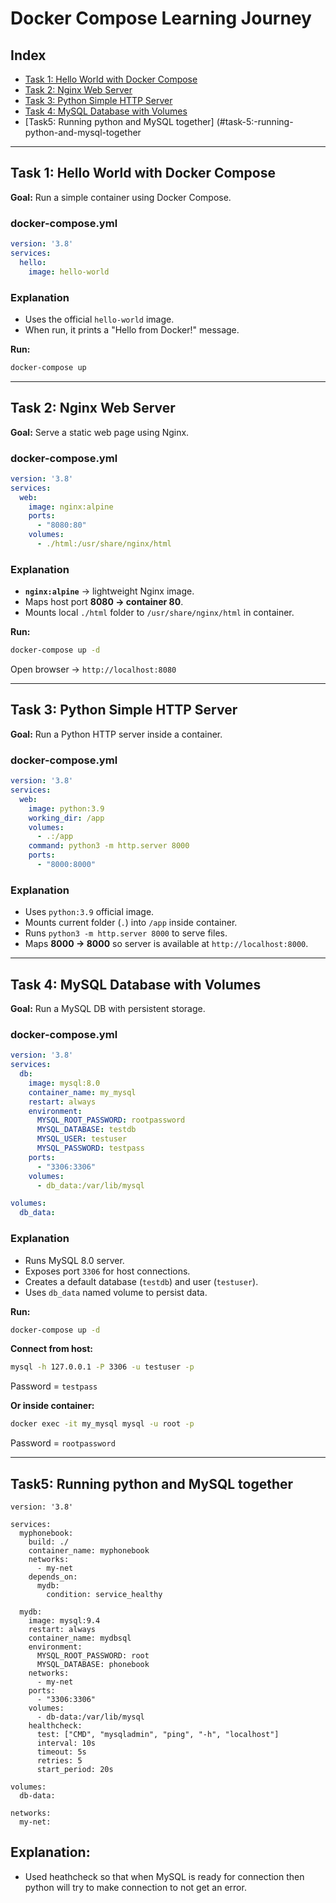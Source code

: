 # Docker Compose Learning Journey

## Index
- [Task 1: Hello World with Docker Compose](#task-1-hello-world-with-docker-compose)
- [Task 2: Nginx Web Server](#task-2-nginx-web-server)
- [Task 3: Python Simple HTTP Server](#task-3-python-simple-http-server)
- [Task 4: MySQL Database with Volumes](#task-4-mysql-database-with-volumes)
- [Task5: Running python and MySQL together]
(#task-5:-running-python-and-mysql-together

---

## Task 1: Hello World with Docker Compose

**Goal:** Run a simple container using Docker Compose.

### docker-compose.yml
```yaml
version: '3.8'
services:
  hello:
    image: hello-world
```

### Explanation
- Uses the official `hello-world` image.  
- When run, it prints a "Hello from Docker!" message.  

**Run:**
```bash
docker-compose up
```

---

## Task 2: Nginx Web Server

**Goal:** Serve a static web page using Nginx.

### docker-compose.yml
```yaml
version: '3.8'
services:
  web:
    image: nginx:alpine
    ports:
      - "8080:80"
    volumes:
      - ./html:/usr/share/nginx/html
```

### Explanation
- **`nginx:alpine`** → lightweight Nginx image.  
- Maps host port **8080 → container 80**.  
- Mounts local `./html` folder to `/usr/share/nginx/html` in container.  

**Run:**  
```bash
docker-compose up -d
```
Open browser → `http://localhost:8080`

---

## Task 3: Python Simple HTTP Server

**Goal:** Run a Python HTTP server inside a container.

### docker-compose.yml
```yaml
version: '3.8'
services:
  web:
    image: python:3.9
    working_dir: /app
    volumes:
      - .:/app
    command: python3 -m http.server 8000
    ports:
      - "8000:8000"
```

### Explanation
- Uses `python:3.9` official image.  
- Mounts current folder (`.`) into `/app` inside container.  
- Runs `python3 -m http.server 8000` to serve files.  
- Maps **8000 → 8000** so server is available at `http://localhost:8000`.

---

## Task 4: MySQL Database with Volumes

**Goal:** Run a MySQL DB with persistent storage.

### docker-compose.yml
```yaml
version: '3.8'
services:
  db:
    image: mysql:8.0
    container_name: my_mysql
    restart: always
    environment:
      MYSQL_ROOT_PASSWORD: rootpassword
      MYSQL_DATABASE: testdb
      MYSQL_USER: testuser
      MYSQL_PASSWORD: testpass
    ports:
      - "3306:3306"
    volumes:
      - db_data:/var/lib/mysql

volumes:
  db_data:
```

### Explanation
- Runs MySQL 8.0 server.  
- Exposes port `3306` for host connections.  
- Creates a default database (`testdb`) and user (`testuser`).  
- Uses `db_data` named volume to persist data.  

**Run:**
```bash
docker-compose up -d
```

**Connect from host:**
```bash
mysql -h 127.0.0.1 -P 3306 -u testuser -p
```
Password = `testpass`

**Or inside container:**
```bash
docker exec -it my_mysql mysql -u root -p
```
Password = `rootpassword`

---
## Task5: Running python and MySQL together

```docker
version: '3.8'

services:
  myphonebook:
    build: ./        
    container_name: myphonebook
    networks:
      - my-net
    depends_on:
      mydb:
        condition: service_healthy

  mydb:
    image: mysql:9.4
    restart: always
    container_name: mydbsql
    environment:
      MYSQL_ROOT_PASSWORD: root
      MYSQL_DATABASE: phonebook
    networks:
      - my-net
    ports:
      - "3306:3306"
    volumes:
      - db-data:/var/lib/mysql
    healthcheck:                      
      test: ["CMD", "mysqladmin", "ping", "-h", "localhost"]
      interval: 10s
      timeout: 5s
      retries: 5
      start_period: 20s

volumes:
  db-data:

networks:
  my-net:
```
## Explanation:
- Used heathcheck so that when MySQL is ready for connection then python will try to make connection to not get an error.